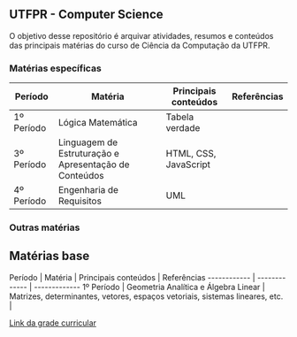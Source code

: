 ## UTFPR - Computer Science

O objetivo desse repositório é arquivar atividades, resumos e conteúdos das principais matérias do curso de Ciência da Computação da UTFPR.

### Matérias específicas

Período | Matéria | Principais conteúdos | Referências
------------ | ------------- | ------------- | -------------
1º Período | Lógica Matemática | Tabela verdade |
3º Período | Linguagem de Estruturação e Apresentação de Conteúdos | HTML, CSS, JavaScript |
4º Período | Engenharia de Requisitos | UML | 

### Outras matérias

## Matérias base

Período | Matéria | Principais conteúdos | Referências
------------ | ------------- | -------------
1º Período | Geometria Analítica e Álgebra Linear | Matrizes, determinantes, vetores, espaços vetoriais, sistemas lineares, etc. |

[Link da grade curricular](http://www.utfpr.edu.br/cursos/graduacao/bacharelado/ciencia-da-computacao)

